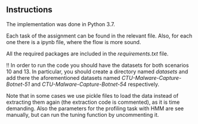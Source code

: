 ## Instructions

The implementation was done in Python 3.7.

Each task of the assignment can be found in the relevant file. 
Also, for each one there is a ipynb file, where the flow is more sound.

All the required packages are included in the *requirements.txt* file.


!! In order to run the code you should have the datasets for 
both scenarios 10 and 13. In particular, you should create a directory 
named *datasets* and add there the aforementioned datasets named 
*CTU-Malware-Capture-Botnet-51* and *CTU-Malware-Capture-Botnet-54*
respectively.

Note that in some cases we use pickle files to load the data instead 
of extracting them again (the extraction code is commented),
as it is time demanding. Also the parameters for the profiling task 
with HMM are see manually, but can run the tuning function by 
uncommenting it.


